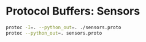 # Protocol Buffers: Sensors

```bash
protoc -I=. --python_out=. ./sensors.proto
protoc --python_out=. sensors.proto

```